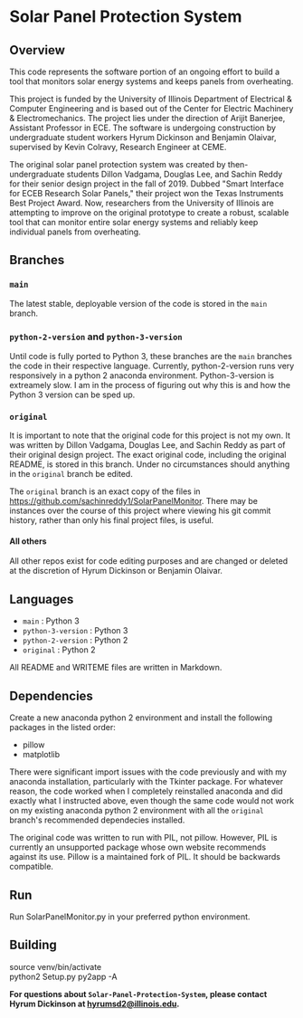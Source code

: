 # Solar Panel Protection System


## Overview
This code represents the software portion of an ongoing effort to build a tool that monitors solar energy systems and keeps panels from overheating.

This project is funded by the University of Illinois Department of Electrical & Computer Engineering and is based out of the Center for Electric Machinery & Electromechanics. The project lies under the direction of Arijit Banerjee, Assistant Professor in ECE. The software is undergoing construction by undergraduate student workers Hyrum Dickinson and Benjamin Olaivar, supervised by Kevin Colravy, Research Engineer at CEME.

The original solar panel protection system was created by then-undergraduate students Dillon Vadgama, Douglas Lee, and Sachin Reddy for their senior design project in the fall of 2019. Dubbed "Smart Interface for ECEB Research Solar Panels," their project won the Texas Instruments Best Project Award. Now, researchers from the University of Illinois are attempting to improve on the original prototype to create a robust, scalable tool that can monitor entire solar energy systems and reliably keep individual panels from overheating.

## Branches

### `main`
The latest stable, deployable version of the code is stored in the `main` branch.

### `python-2-version` and `python-3-version`
Until code is fully ported to Python 3, these branches are the `main` branches the code in their respective language. Currently, 
python-2-version runs very responsively in a python 2 anaconda environment. Python-3-version is extreamely slow. I am in the process 
of figuring out why this is and how the Python 3 version can be sped up.

### `original`
It is important to note that the original code for this project is not my own. It was written by Dillon Vadgama, Douglas Lee, and 
Sachin Reddy as part of their original design project. The exact original code, including the original README, is stored in this branch. 
Under no circumstances should anything in the `original` branch be edited.

The `original` branch is an exact copy of the files in <https://github.com/sachinreddy1/SolarPanelMonitor>. There may be instances 
over the course of this project where viewing his git commit history, rather than only his final project files, is useful.

#### All others
All other repos exist for code editing purposes and are changed or deleted at the discretion of Hyrum Dickinson or Benjamin Olaivar.

## Languages

- `main` : Python 3
- `python-3-version` : Python 3
- `python-2-version` : Python 2
- `original` : Python 2

All README and WRITEME files are written in Markdown.

## Dependencies

Create a new anaconda python 2 environment and install the following packages in the listed order:
- pillow
- matplotlib

There were significant import issues with the code previously and with my anaconda installation, particularly with the Tkinter package. For whatever reason, 
the code worked when I completely reinstalled anaconda and did exactly what I instructed above, even though the same code would not work on my existing 
anaconda python 2 environment with all the `original` branch's recommended dependecies installed. 

The original code was written to run with PIL, not pillow. However, PIL is currently an unsupported package whose own website recommends against its use. 
Pillow is a maintained fork of PIL. It should be backwards compatible.

## Run

Run SolarPanelMonitor.py in your preferred python environment.

## Building

source venv/bin/activate  
python2 Setup.py py2app -A

**For questions about `Solar-Panel-Protection-System`, please contact Hyrum Dickinson at hyrumsd2@illinois.edu.**

